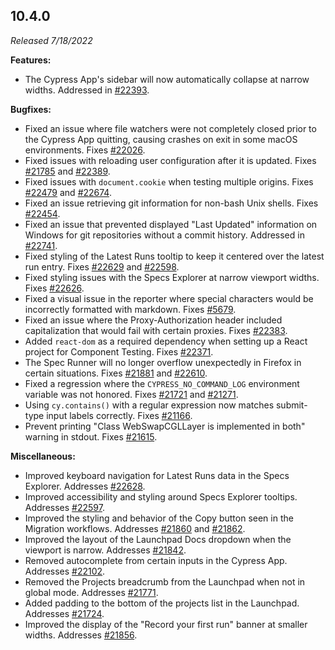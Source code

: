 ## 10.4.0

_Released 7/18/2022_

**Features:**

- The Cypress App's sidebar will now automatically collapse at narrow widths.
  Addressed in [#22393](https://github.com/cypress-io/cypress/issues/22393).

**Bugfixes:**

- Fixed an issue where file watchers were not completely closed prior to the
  Cypress App quitting, causing crashes on exit in some macOS environments.
  Fixes [#22026](https://github.com/cypress-io/cypress/issues/22026).
- Fixed issues with reloading user configuration after it is updated. Fixes
  [#21785](https://github.com/cypress-io/cypress/issues/21785) and
  [#22389](https://github.com/cypress-io/cypress/issues/22389).
- Fixed issues with `document.cookie` when testing multiple origins. Fixes
  [#22479](https://github.com/cypress-io/cypress/issues/22479) and
  [#22674](https://github.com/cypress-io/cypress/issues/22674).
- Fixed an issue retrieving git information for non-bash Unix shells. Fixes
  [#22454](https://github.com/cypress-io/cypress/issues/22454).
- Fixed an issue that prevented displayed "Last Updated" information on Windows
  for git repositories without a commit history. Addressed in
  [#22741](https://github.com/cypress-io/cypress/issues/22741).
- Fixed styling of the Latest Runs tooltip to keep it centered over the latest
  run entry. Fixes [#22629](https://github.com/cypress-io/cypress/issues/22629)
  and [#22598](https://github.com/cypress-io/cypress/issues/22598).
- Fixed styling issues with the Specs Explorer at narrow viewport widths. Fixes
  [#22626](https://github.com/cypress-io/cypress/issues/22626).
- Fixed a visual issue in the reporter where special characters would be
  incorrectly formatted with markdown. Fixes
  [#5679](https://github.com/cypress-io/cypress/issues/5679).
- Fixed an issue where the Proxy-Authorization header included capitalization
  that would fail with certain proxies. Fixes
  [#22383](https://github.com/cypress-io/cypress/issues/22383).
- Added `react-dom` as a required dependency when setting up a React project for
  Component Testing. Fixes
  [#22371](https://github.com/cypress-io/cypress/issues/22371).
- The Spec Runner will no longer overflow unexpectedly in Firefox in certain
  situations. Fixes [#21881](https://github.com/cypress-io/cypress/issues/21881)
  and [#22610](https://github.com/cypress-io/cypress/issues/22610).
- Fixed a regression where the `CYPRESS_NO_COMMAND_LOG` environment variable was
  not honored. Fixes
  [#21721](https://github.com/cypress-io/cypress/issues/21721) and
  [#21271](https://github.com/cypress-io/cypress/issues/21271).
- Using `cy.contains()` with a regular expression now matches submit-type input
  labels correctly. Fixes
  [#21166](https://github.com/cypress-io/cypress/issues/21166).
- Prevent printing "Class WebSwapCGLLayer is implemented in both" warning in
  stdout. Fixes [#21615](https://github.com/cypress-io/cypress/issues/21615).

**Miscellaneous:**

- Improved keyboard navigation for Latest Runs data in the Specs Explorer.
  Addresses [#22628](https://github.com/cypress-io/cypress/issues/22628).
- Improved accessibility and styling around Specs Explorer tooltips. Addresses
  [#22597](https://github.com/cypress-io/cypress/issues/22597).
- Improved the styling and behavior of the Copy button seen in the Migration
  workflows. Addresses
  [#21860](https://github.com/cypress-io/cypress/issues/21860) and
  [#21862](https://github.com/cypress-io/cypress/issues/21862).
- Improved the layout of the Launchpad Docs dropdown when the viewport is
  narrow. Addresses
  [#21842](https://github.com/cypress-io/cypress/issues/21842).
- Removed autocomplete from certain inputs in the Cypress App. Addresses
  [#22102](https://github.com/cypress-io/cypress/issues/22102).
- Removed the Projects breadcrumb from the Launchpad when not in global mode.
  Addresses [#21771](https://github.com/cypress-io/cypress/issues/21771).
- Added padding to the bottom of the projects list in the Launchpad. Addresses
  [#21724](https://github.com/cypress-io/cypress/issues/21724).
- Improved the display of the "Record your first run" banner at smaller widths.
  Addresses [#21856](https://github.com/cypress-io/cypress/issues/21856).
